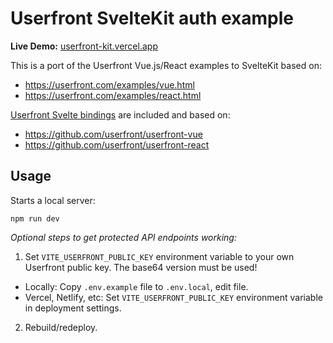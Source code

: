 # Userfront SvelteKit auth example

**Live Demo:** [userfront-kit.vercel.app](https://userfront-kit.vercel.app/)

This is a port of the Userfront Vue.js/React examples to SvelteKit based on:

- https://userfront.com/examples/vue.html
- https://userfront.com/examples/react.html

[Userfront Svelte bindings](https://github.com/Leftium/userfrontKit/tree/main/src/lib/UserfrontSvelte) are included and based on:

- https://github.com/userfront/userfront-vue
- https://github.com/userfront/userfront-react

## Usage

Starts a local server:

    npm run dev

*Optional steps to get protected API endpoints working:*

1. Set `VITE_USERFRONT_PUBLIC_KEY` environment variable to your own Userfront public key. The base64 version must be used!
  - Locally: Copy `.env.example` file to `.env.local`, edit file.
  - Vercel, Netlify, etc: Set `VITE_USERFRONT_PUBLIC_KEY` environment variable in deployment settings.
2. Rebuild/redeploy.
